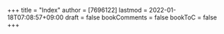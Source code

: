 +++
title = "Index"
author = [7696122]
lastmod = 2022-01-18T07:08:57+09:00
draft = false
bookComments = false
bookToC = false
+++
